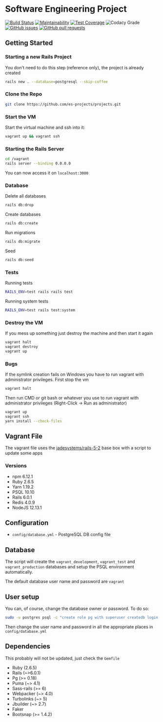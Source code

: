 # Software Engineering Project
[![Build Status](https://travis-ci.org/es-projects/projects.svg?branch=master)](https://travis-ci.org/es-projects/projects)
[![Maintainability](https://api.codeclimate.com/v1/badges/431aab00e0ca534b27fc/maintainability)](https://codeclimate.com/github/es-projects/projects/maintainability)
[![Test Coverage](https://api.codeclimate.com/v1/badges/431aab00e0ca534b27fc/test_coverage)](https://codeclimate.com/github/es-projects/projects/test_coverage)
![Codacy Grade](https://img.shields.io/codacy/grade/17843b8c5e85419d858ae25ab9a75294)
[![GitHub issues](https://img.shields.io/github/issues/es-projects/projects)](https://github.com/es-projects/projects/issues/)
[![GitHub pull requests](https://img.shields.io/github/issues-pr/es-projects/projects)](https://github.com/es-projects/projects/pulls/)
## Getting Started

### Starting a new Rails Project
You don't need to do this step (reference only), the project is already created
```bash
rails new . --database=postgresql --skip-coffee
```

### Clone the Repo
```bash
git clone https://github.com/es-projects/projects.git
```

### Start the VM
Start the virtual machine and ssh into it:
```bash
vagrant up && vagrant ssh
```

### Starting the Rails Server
```bash
cd /vagrant
rails server --binding 0.0.0.0
```
You can now access it on `localhost:3000`

### Database 
Delete all databases
```bash
rails db:drop
```
Create databases
```bash
rails db:create
```
Run migrations 
```bash
rails db:migrate
```
Seed
```bash
rails db:seed
```

### Tests
Running tests
```bash
RAILS_ENV=test rails rails test
```
Running system tests
```bash
RAILS_ENV=test rails test:system
```

### Destroy the VM
If you mess up something just destroy the machine and then start it again
```bash
vagrant halt
vagrant destroy
vagrant up
```

### Bugs
If the symlink creation fails on Windows you have to run vagrant with administrator privileges.
First stop the vm
```bash 
vagrant halt
```
Then run CMD or git bash or whatever you use to run vagrant with administrator privileges (Right-Click -> Run as administrator)
```bash
vagrant up
vagrant ssh
yarn install --check-files
```

## Vagrant File
The vagrant file uses the [jadesystems/rails-5-2](https://app.vagrantup.com/jadesystems/boxes/rails-5-2) base box with a script to update some apps

### Versions
*   npm 6.12.1
*   Ruby 2.6.5
*   Yarn 1.19.2
*   PSQL 10.10
*   Rails 6.0.1
*   Redis 4.0.9
*   NodeJS 12.13.1

## Configuration
*   `config/database.yml` - PostgreSQL DB config file

## Database
The script will create the `vagrant_development`, `vagrant_test` and `vagrant_production` databases and setup the PSQL environment automatically.

The default database user name and password are `vagrant`

## User setup
You can, of course, change the database owner or password. To do so:
```bash
sudo -u postgres psql -c "create role pg with superuser createdb login password 'pg';"
```

Then change the user name and password in all the appropriate places in `config/database.yml`

## Dependencies
This probably will not be updated, just check the `Gemfile`
*   Ruby (2.6.5)
*   Rails (~>6.0.1)
*   Pg (>= 0.18)
*   Puma (~> 4.1)
*   Sass-rails (>= 6)
*   Webpacker (~> 4.0)
*   Turbolinks (~> 5)
*   Jbuilder (~> 2.7)
*   Faker
*   Bootsnap (>= 1.4.2)